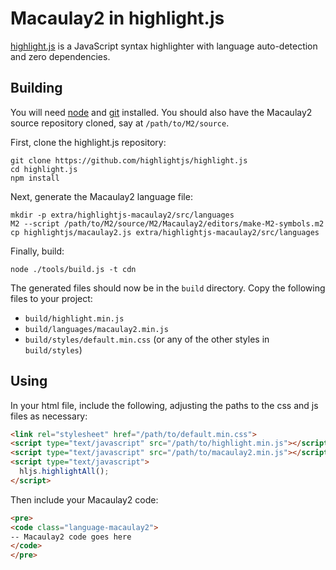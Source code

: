 Macaulay2 in highlight.js
=========================

[highlight.js](https://highlightjs.org/) is a JavaScript syntax highlighter
with language auto-detection and zero dependencies.

Building
--------

You will need [node](https://nodejs.org/) and [git](https://git-scm.com/)
installed.  You should also have the Macaulay2 source repository cloned, say
at `/path/to/M2/source`.

First, clone the highlight.js repository:

```
git clone https://github.com/highlightjs/highlight.js
cd highlight.js
npm install
```

Next, generate the Macaulay2 language file:

```
mkdir -p extra/highlightjs-macaulay2/src/languages
M2 --script /path/to/M2/source/M2/Macaulay2/editors/make-M2-symbols.m2
cp highlightjs/macaulay2.js extra/highlightjs-macaulay2/src/languages
```

Finally, build:

```
node ./tools/build.js -t cdn
```

The generated files should now be in the `build` directory.  Copy the
following files to your project:

* `build/highlight.min.js`
* `build/languages/macaulay2.min.js`
* `build/styles/default.min.css` (or any of the other styles in `build/styles`)

Using
-----

In your html file, include the following, adjusting the paths to the css and
js files as necessary:

```html
<link rel="stylesheet" href="/path/to/default.min.css">
<script type="text/javascript" src="/path/to/highlight.min.js"></script>
<script type="text/javascript" src="/path/to/macaulay2.min.js"></script>
<script type="text/javascript">
  hljs.highlightAll();
</script>
```

Then include your Macaulay2 code:

```html
<pre>
<code class="language-macaulay2">
-- Macaulay2 code goes here
</code>
</pre>
```
